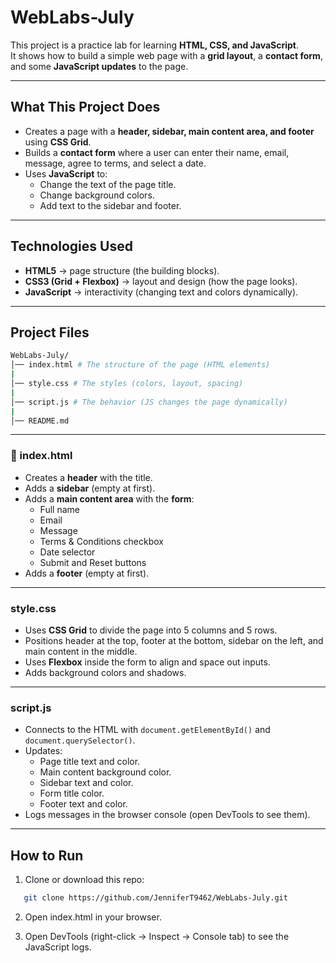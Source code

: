 # WebLabs-July

This project is a practice lab for learning **HTML, CSS, and JavaScript**.  
It shows how to build a simple web page with a **grid layout**, a **contact form**, and some **JavaScript updates** to the page.

---

## What This Project Does
- Creates a page with a **header, sidebar, main content area, and footer** using **CSS Grid**.
- Builds a **contact form** where a user can enter their name, email, message, agree to terms, and select a date.
- Uses **JavaScript** to:
  - Change the text of the page title.
  - Change background colors.
  - Add text to the sidebar and footer.

---

## Technologies Used
- **HTML5** → page structure (the building blocks).
- **CSS3 (Grid + Flexbox)** → layout and design (how the page looks).
- **JavaScript** → interactivity (changing text and colors dynamically).

---

## Project Files
```bash
WebLabs-July/
│── index.html # The structure of the page (HTML elements)
|
│── style.css # The styles (colors, layout, spacing)
|
│── script.js # The behavior (JS changes the page dynamically)
|
│── README.md
```

---

### 🔎 index.html
- Creates a **header** with the title.
- Adds a **sidebar** (empty at first).
- Adds a **main content area** with the **form**:
  - Full name
  - Email
  - Message
  - Terms & Conditions checkbox
  - Date selector
  - Submit and Reset buttons
- Adds a **footer** (empty at first).

---

### style.css
- Uses **CSS Grid** to divide the page into 5 columns and 5 rows.  
- Positions header at the top, footer at the bottom, sidebar on the left, and main content in the middle.
- Uses **Flexbox** inside the form to align and space out inputs.
- Adds background colors and shadows.

---

### script.js
- Connects to the HTML with `document.getElementById()` and `document.querySelector()`.
- Updates:
  - Page title text and color.
  - Main content background color.
  - Sidebar text and color.
  - Form title color.
  - Footer text and color.
- Logs messages in the browser console (open DevTools to see them).

---

## How to Run

1. Clone or download this repo:
```bash
   git clone https://github.com/JenniferT9462/WebLabs-July.git
```
2. Open index.html in your browser.

3. Open DevTools (right-click → Inspect → Console tab) to see the JavaScript logs.


